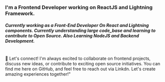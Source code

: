 <h3 align="left">I'm a Frontend Developer working on ReactJS and Lightning Framework.</h3>
<h5>Currently working as a Front-End Developer On React and Lightning components. Currently understanding large code_base and learning to contribute to Open Source. Also Learning NodeJS and Backend Development.
</h5>
<br/>
🌟 Let's connect! I'm always excited to collaborate on frontend projects, discuss new ideas, or contribute to exciting open source initiatives. You can find me here on GitHub, and feel free to reach out via Linkdn. Let's create amazing experiences together!"
